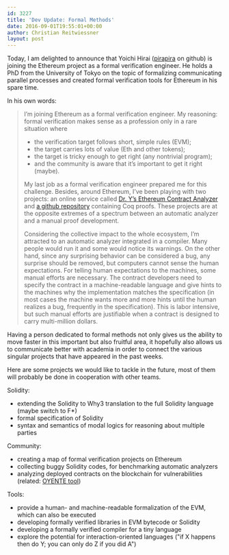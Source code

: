 ```yaml
---
id: 3227
title: 'Dev Update: Formal Methods'
date: 2016-09-01T19:55:01+00:00
author: Christian Reitwiessner
layout: post
---
```

Today, I am delighted to announce that Yoichi Hirai (<a href="https://github.com/pirapira">pirapira</a> on github) is joining the Ethereum project as a formal verification engineer. He holds a PhD from the University of Tokyo on the topic of formalizing communicating parallel processes and created formal verification tools for Ethereum in his spare time.

In his own words:

<section class=" section--body section--first section--last">
<div class="section-content">
<blockquote>
<p id="fe7f" class="graf--p graf-after--h3" style="text-align: left;">I’m joining Ethereum as a formal verification engineer. My reasoning: formal verification makes sense as a profession only in a rare situation where</p>

<ul class="postList" style="text-align: left;">
 	<li id="d4bb" class="graf--li graf-after--p">the verification target follows short, simple rules (EVM);</li>
 	<li id="ec15" class="graf--li graf-after--li">the target carries lots of value (Eth and other tokens);</li>
 	<li id="6453" class="graf--li graf-after--li">the target is tricky enough to get right (any nontrivial program);</li>
 	<li id="70dc" class="graf--li graf-after--li">and the community is aware that it’s important to get it right (maybe).</li>
</ul>
<p id="cecf" class="graf--p graf-after--li" style="text-align: left;">My last job as a formal verification engineer prepared me for this challenge. Besides, around Ethereum, I’ve been playing with two projects: an online service called <a class="markup--anchor markup--p-anchor" href="http://dr-y.no-ip.net/" target="_blank" rel="nofollow" data-href="/r/?url=http%3A%2F%2Fdr-y.no-ip.net%2F">Dr. Y’s Ethereum Contract Analyzer</a> and <a class="markup--anchor markup--p-anchor" href="https://github.com/pirapira/evmverif/" target="_blank" rel="nofollow" data-href="/r/?url=https%3A%2F%2Fgithub.com%2Fpirapira%2Fevmverif">a github repository</a> containing Coq proofs. These projects are at the opposite extremes of a spectrum between an automatic analyzer and a manual proof development.</p>
<p id="3333" class="graf--p graf-after--p" style="text-align: left;">Considering the collective impact to the whole ecosystem, I’m attracted to an automatic analyzer integrated in a compiler. Many people would run it and some would notice its warnings. On the other hand, since any surprising behavior can be considered a bug, any surprise should be removed, but computers cannot sense the human expectations. For telling human expectations to the machines, some manual efforts are necessary. The contract developers need to specify the contract in a machine-readable language and give hints to the machines why the implementation matches the specification (in most cases the machine wants more and more hints until the human realizes a bug, frequently in the specification). This is labor intensive, but such manual efforts are justifiable when a contract is designed to carry multi-million dollars.</p>
</blockquote>
<p class="graf--p graf-after--p">Having a person dedicated to formal methods not only gives us the ability to move faster in this important but also fruitful area, it hopefully also allows us to communicate better with academia in order to connect the various singular projects that have appeared in the past weeks.</p>
<p class="graf--p graf-after--p">Here are some projects we would like to tackle in the future, most of them will probably be done in cooperation with other teams.</p>
Solidity:
<ul class="postList">
 	<li class="graf--li graf-after--p">extending the Solidity to Why3 translation to the full Solidity language (maybe switch to F*)</li>
 	<li class="graf--li graf-after--p">formal specification of Solidity</li>
 	<li class="graf--li graf-after--p">syntax and semantics of modal logics for reasoning about multiple parties</li>
</ul>
Community:
<ul class="postList">
 	<li id="9996" class="graf--li graf-after--p">creating a map of formal verification projects on Ethereum</li>
 	<li id="8be5" class="graf--li graf-after--li">collecting buggy Solidity codes, for benchmarking automatic analyzers</li>
 	<li class="graf--li graf-after--li">analyzing deployed contracts on the blockchain for vulnerabilities (related: <a class="markup--anchor markup--li-anchor" href="https://eprint.iacr.org/2016/633" target="_blank" rel="nofollow" data-href="/r/?url=https%3A%2F%2Feprint.iacr.org%2F2016%2F633.pdf">OYENTE tool</a>)</li>
</ul>
<p id="b476" class="graf--p graf-after--li">Tools:</p>

<ul class="postList">
 	<li id="88ee" class="graf--li graf-after--p">provide a human- and machine-readable formalization of the EVM, which can also be executed</li>
 	<li id="1885" class="graf--li graf-after--li">developing formally verified libraries in EVM bytecode or Solidity</li>
 	<li id="47d0" class="graf--li graf-after--li">developing a formally verified compiler for a tiny language</li>
 	<li class="graf--li graf-after--li">explore the potential for interaction-oriented languages ("if X happens then do Y; you can only do Z if you did A")</li>
</ul>
</div>
</section>

<div id="disqus_link_container"></div>
<script>jQuery(document).ready(function() { EthBlogUtils.display_disqus_link();});</script>